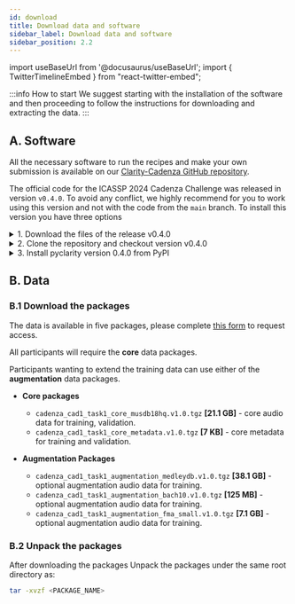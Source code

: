 ```yaml
---
id: download
title: Download data and software
sidebar_label: Download data and software
sidebar_position: 2.2
---
```

import useBaseUrl from '@docusaurus/useBaseUrl';
import { TwitterTimelineEmbed } from "react-twitter-embed";

:::info How to start
We suggest starting with the installation of the software and then proceeding to follow the instructions for downloading and extracting the data.
:::

## A. Software

All the necessary software to run the recipes and make your own submission is available on our [Clarity-Cadenza
GitHub repository](https://github.com/claritychallenge/clarity).

The official code for the ICASSP 2024 Cadenza Challenge was released in version `v0.4.0`.
To avoid any conflict, we highly recommend for you to work using this version and
not with the code from the `main` branch. To install this version you have three options

<details>
  <summary>1. Download the files of the release v0.4.0</summary>

* download from https://github.com/claritychallenge/clarity/releases/tag/v0.4.0
* unpacked the package

From inside the directory, run:

```bash
pip install -e .
```

</details>

<details>
  <summary>2. Clone the repository and checkout version v0.4.0</summary>

```bash
git clone https://github.com/claritychallenge/clarity.git
git checkout tags/v0.4.0

cd clarity
pip install -e .
```
</details>

<details>
  <summary>3. Install pyclarity version 0.4.0 from PyPI</summary>

```bash
pip install pyclarity==0.4.0
```

</details>

## B. Data

### B.1 Download the packages

The data is available in five packages, please complete [this form](https://forms.gle/WGdiFGYhVE4XRfQv6) to request access.

All participants will require the **core** data packages.

Participants wanting to extend the training data can use either of the **augmentation** data packages.

* **Core packages**
  * `cadenza_cad1_task1_core_musdb18hq.v1.0.tgz` **[21.1 GB]** - core audio data for training, validation.
  * `cadenza_cad1_task1_core_metadata.v1.0.tgz` **[7 KB]** - core metadata for training and validation.

* **Augmentation Packages**
  * `cadenza_cad1_task1_augmentation_medleydb.v1.0.tgz` **[38.1 GB]** - optional augmentation audio data for training.
  * `cadenza_cad1_task1_augmentation_bach10.v1.0.tgz` **[125 MB]** - optional augmentation audio data for training.
  * `cadenza_cad1_task1_augmentation_fma_small.v1.0.tgz` **[7.1 GB]** - optional augmentation audio data for training.

### B.2 Unpack the packages

After downloading the packages
Unpack the packages under the same root directory as:

```bash
tar -xvzf <PACKAGE_NAME>
```